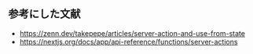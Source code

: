## 参考にした文献

- https://zenn.dev/takepepe/articles/server-action-and-use-from-state
- https://nextjs.org/docs/app/api-reference/functions/server-actions
